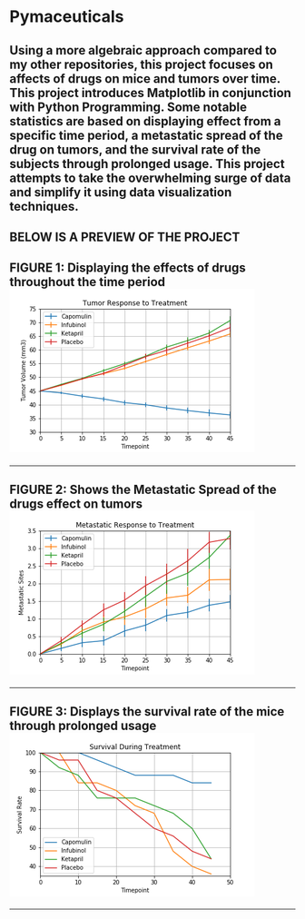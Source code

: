 # Pymaceuticals

Using a more algebraic approach compared to my other repositories, this project focuses on affects of drugs on mice and tumors over time. This project introduces Matplotlib in conjunction with Python Programming. Some notable statistics are based on displaying effect from a specific time period, a metastatic spread of the drug on tumors, and the survival rate of the subjects through prolonged usage. This project attempts to take the overwhelming surge of data and simplify it using data visualization techniques.
--------------------------------------------------------------------------------------
BELOW IS A PREVIEW OF THE PROJECT
--------------------------------------------------------------------------------------
FIGURE 1: Displaying the effects of drugs throughout the time period
![](Figures/tumor_response.png)
--------------------------------------------------------------------------------------
--------------------------------------------------------------------------------------
FIGURE 2: Shows the Metastatic Spread of the drugs effect on tumors
![](Figures/metastatic_response.png)
--------------------------------------------------------------------------------------
--------------------------------------------------------------------------------------
FIGURE 3: Displays the survival rate of the mice through prolonged usage
![](Figures/survival.png)
--------------------------------------------------------------------------------------
--------------------------------------------------------------------------------------
